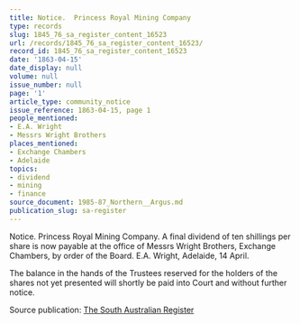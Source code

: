 ```yaml
---
title: Notice.  Princess Royal Mining Company
type: records
slug: 1845_76_sa_register_content_16523
url: /records/1845_76_sa_register_content_16523/
record_id: 1845_76_sa_register_content_16523
date: '1863-04-15'
date_display: null
volume: null
issue_number: null
page: '1'
article_type: community_notice
issue_reference: 1863-04-15, page 1
people_mentioned:
- E.A. Wright
- Messrs Wright Brothers
places_mentioned:
- Exchange Chambers
- Adelaide
topics:
- dividend
- mining
- finance
source_document: 1985-87_Northern__Argus.md
publication_slug: sa-register
---
```


Notice.  Princess Royal Mining Company.  A final dividend of ten shillings per share is now payable at the office of Messrs Wright Brothers, Exchange Chambers, by order of the Board.  E.A. Wright, Adelaide, 14 April.

The balance in the hands of the Trustees reserved for the holders of the shares not yet presented will shortly be paid into Court and without further notice.

Source publication: [The South Australian Register](/publications/sa-register/)
